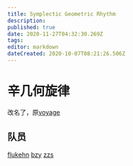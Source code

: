 ```yaml
---
title: Symplectic Geometric Rhythm
description: 
published: true
date: 2020-11-27T04:32:30.269Z
tags: 
editor: markdown
dateCreated: 2020-10-07T08:21:26.506Z
---
```


# 辛几何旋律

改名了，原[voyage](/team/voyage)

## 队员

[flukehn](/person/flukehn)
[bzy](/person/bzy)
[zzs](/person/zzs)